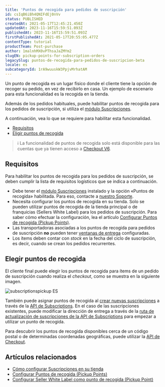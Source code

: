 ```yaml
---
title: 'Puntos de recogida para pedidos de suscripción'
id: csIqB6iBh4QNIFdEj0nVv
status: PUBLISHED
createdAt: 2021-05-17T12:45:21.450Z
updatedAt: 2023-11-16T15:59:51.093Z
publishedAt: 2023-11-16T15:59:51.093Z
firstPublishedAt: 2021-05-17T20:55:05.477Z
contentType: tutorial
productTeam: Post-purchase
author: 1malnhMX0vPThsaJaZMYm2
slugEN: pickup-points-for-subscription-orders
legacySlug: puntos-de-recogida-para-pedidos-de-suscripcion-beta
locale: es
subcategoryId: 1rA9wuuskW3PpjvMrhatAM
---
```


Un punto de recogida es un lugar físico donde el cliente tiene la opción de recoger su pedido, en vez de recibirlo en casa. Un ejemplo de escenario para esta funcionalidad es la recogida en la tienda.

Además de los pedidos habituales, puede habilitar puntos de recogida para los pedidos de suscripción, si utiliza el [módulo Suscripciones](/es/tutorial/como-configurar-assinatura-v2--1FA9dfE7vJqxBna9Nft5Sj).

A continuación, vea lo que se requiere para habilitar esta funcionalidad.

- [Requisitos](#requisitos)
- [Eligir puntos de recogida](#eligir-puntos-de-recogida)

> ℹ️ La funcionalidad de puntos de recogida solo está disponible para las cuentas que ya tienen acceso a [Checkout V6](/es/tutorial/ativar-o-checkout-v6--7qVqv3ptRvpVVplrvg8ruH).

## Requisitos

Para habilitar los puntos de recogida para los pedidos de suscripción, se deben cumplir la lista de requisitos logísticos que se indica a continuación.

*   Debe tener el [módulo Suscripciones](/es/tutorial/como-configurar-assinatura-v2--1FA9dfE7vJqxBna9Nft5Sj) instalado y la opción «Puntos de recogida» habilitada. Para eso, contacte a [nuestro Soporte](https://support.vtex.com/hc/pt-br/requests).
*   Necesita configurar los puntos de recogida en su tienda. Solo se pueden utilizar puntos de recogida de la tienda principal o de franquicias (Sellers White Label) para los pedidos de suscripción. Para saber cómo efectuar la configuración, lea el artículo [Configurar Puntos de recogida (Pickup Points)](/es/tutorial/adding-pickup-points--2R5ClQiwe4KoSQgsuiOw4E).
*   Las transportadoras asociadas a los puntos de recogida para pedidos de suscripción **no** pueden tener [ventanas de entrega](/es/tutorial/entrega-agendada--22g3HAVCGLFiU7xugShOBi) configuradas.
*   Los ítems deben contar con _stock_ en la fecha del ciclo de suscripción, es decir, cuando se crean los pedidos recurrentes.

## Elegir puntos de recogida

El cliente final puede elegir los puntos de recogida para ítems de un pedido de suscripción cuando realiza el _checkout_, como se muestra en la siguiente imagen.

![subscriptionspickup ES](https://raw.githubusercontent.com/vtexdocs/help-center-content/refs/heads/main/docs/es/tutorials/suscripciones/gu%C3%ADa-de-suscripciones/puntos-de-recogida-para-pedidos-de-suscripcion_1.gif)

También puede asignar puntos de recogida al [crear nuevas suscripciones](https://developers.vtex.com/vtex-rest-api/reference/subscriptions-1#post_api-rns-pub-subscriptions) a través de la [API de Subscriptions](https://developers.vtex.com/vtex-rest-api/reference/subscriptions-1). En el caso de las suscripciones existentes, puede modificar la dirección de entrega a través de la [ruta de actualización de suscripciones de la API de Subscriptions](https://developers.vtex.com/vtex-rest-api/reference/subscriptions-1#patch_api-rns-pub-subscriptions-id) para empezar a utilizar un punto de recogida.

Para descubrir los puntos de recogida disponibles cerca de un código postal o de determinadas coordenadas geográficas, puede utilizar la [API de Checkout](https://developers.vtex.com/vtex-rest-api/reference/checkout-api-overview).

## Artículos relacionados

*   [Cómo configurar Suscripciones en su tienda](/es/tutorial/como-configurar-assinatura-v2--1FA9dfE7vJqxBna9Nft5Sj)
*   [Configurar Puntos de recogida (Pickup Points)](/es/tutorial/configurar-pontos-de-retirada-pickup-points--2R5ClQiwe4KoSQgsuiOw4E)
*   [Configurar Seller White Label como punto de recogida (Pickup Point)](/es/tutorial/setting-up-seller-white-label-as-a-pickup-point--6fSUE2O0taaoKieAaiuc4e)
